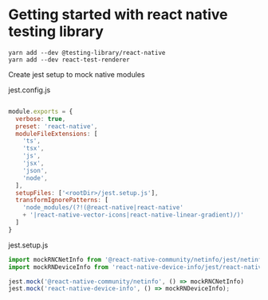 # Getting started with react native testing library

    yarn add --dev @testing-library/react-native
    yarn add --dev react-test-renderer 


Create jest setup to mock native modules

jest.config.js

```javascript

module.exports = {
  verbose: true,
  preset: 'react-native',
  moduleFileExtensions: [
    'ts',
    'tsx',
    'js',
    'jsx',
    'json',
    'node',
  ],
  setupFiles: ['<rootDir>/jest.setup.js'],
  transformIgnorePatterns: [
    'node_modules/(?!(@react-native|react-native'
    + '|react-native-vector-icons|react-native-linear-gradient)/)'
  ]
}

```

jest.setup.js

```javascript
import mockRNCNetInfo from '@react-native-community/netinfo/jest/netinfo-mock.js'
import mockRNDeviceInfo from 'react-native-device-info/jest/react-native-device-info-mock'

jest.mock('@react-native-community/netinfo', () => mockRNCNetInfo)
jest.mock('react-native-device-info', () => mockRNDeviceInfo);

```


